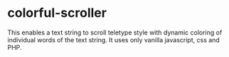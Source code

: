 # colorful-scroller
This enables a text string to scroll teletype style with dynamic coloring of individual words of the text string. It uses only vanilla javascript, css and PHP. 
